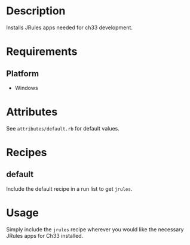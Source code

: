 Description
===========

Installs JRules apps needed for ch33 development.

Requirements
============

Platform
--------

* Windows 

Attributes
==========

See `attributes/default.rb` for default values.


Recipes
=======

default
-------

Include the default recipe in a run list to get `jrules`.

Usage
=====

Simply include the `jrules` recipe wherever you would like the necessary
JRules apps for Ch33 installed.

